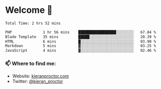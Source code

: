 # Welcome 🦘

<!--START_SECTION:waka-->

```txt
Total Time: 2 hrs 52 mins

PHP              1 hr 56 mins    █████████████████░░░░░░░░   67.84 %
Blade Template   35 mins         █████░░░░░░░░░░░░░░░░░░░░   20.39 %
HTML             6 mins          █░░░░░░░░░░░░░░░░░░░░░░░░   03.90 %
Markdown         5 mins          ▓░░░░░░░░░░░░░░░░░░░░░░░░   03.25 %
JavaScript       4 mins          ▓░░░░░░░░░░░░░░░░░░░░░░░░   02.46 %
```

<!--END_SECTION:waka-->

### 📫 Where to find me:

-   Website: [kieranproctor.com](https://kieranproctor.com/)
-   Twitter: [@kieran_proctor](https://twitter.com/kieran_proctor)
